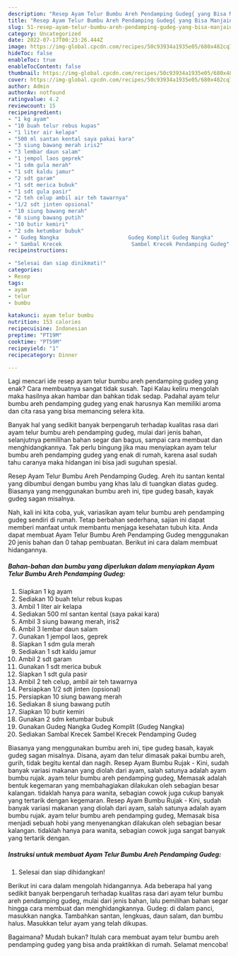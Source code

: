 ```yaml
---
description: "Resep Ayam Telur Bumbu Areh Pendamping Gudeg{ yang Bisa Manjain Lidah,  Menu Buat lebaran"
title: "Resep Ayam Telur Bumbu Areh Pendamping Gudeg{ yang Bisa Manjain Lidah,  Menu Buat lebaran"
slug: 51-resep-ayam-telur-bumbu-areh-pendamping-gudeg-yang-bisa-manjain-lidah-menu-buat-lebaran
category: Uncategorized
date: 2022-07-17T00:23:26.444Z
image: https://img-global.cpcdn.com/recipes/50c93934a1935e05/680x482cq70/ayam-telur-bumbu-areh-pendamping-gudeg-foto-resep-utama.jpg
hideToc: false
enableToc: true
enableTocContent: false
thumbnail: https://img-global.cpcdn.com/recipes/50c93934a1935e05/680x482cq70/ayam-telur-bumbu-areh-pendamping-gudeg-foto-resep-utama.jpg
cover: https://img-global.cpcdn.com/recipes/50c93934a1935e05/680x482cq70/ayam-telur-bumbu-areh-pendamping-gudeg-foto-resep-utama.jpg
author: Admin
authorAv: notfound
ratingvalue: 4.2
reviewcount: 15
recipeingredient:
- "1 kg ayam"
- "10 buah telur rebus kupas"
- "1 liter air kelapa"
- "500 ml santan kental saya pakai kara"
- "3 siung bawang merah iris2"
- "3 lembar daun salam"
- "1 jempol laos geprek"
- "1 sdm gula merah"
- "1 sdt kaldu jamur"
- "2 sdt garam"
- "1 sdt merica bubuk"
- "1 sdt gula pasir"
- "2 teh celup ambil air teh tawarnya"
- "1/2 sdt jinten opsional"
- "10 siung bawang merah"
- "8 siung bawang putih"
- "10 butir kemiri"
- "2 sdm ketumbar bubuk"
- " Gudeg Nangka                      Gudeg Komplit Gudeg Nangka"
- " Sambal Krecek                      Sambel Krecek Pendamping Gudeg"
recipeinstructions:

- "Selesai dan siap dinikmati!"
categories:
- Resep
tags:
- ayam
- telur
- bumbu

katakunci: ayam telur bumbu 
nutrition: 153 calories
recipecuisine: Indonesian
preptime: "PT19M"
cooktime: "PT59M"
recipeyield: "1"
recipecategory: Dinner

---
```



Lagi mencari ide resep ayam telur bumbu areh pendamping gudeg yang enak? Cara membuatnya sangat tidak susah. Tapi Kalau keliru mengolah maka hasilnya akan hambar dan bahkan tidak sedap. Padahal ayam telur bumbu areh pendamping gudeg yang enak harusnya Kan memiliki aroma dan cita rasa yang bisa memancing selera kita.


Banyak hal yang sedikit banyak berpengaruh terhadap kualitas rasa dari ayam telur bumbu areh pendamping gudeg, mulai dari jenis bahan, selanjutnya pemilihan bahan segar dan bagus, sampai cara membuat dan menghidangkannya. Tak perlu bingung jika mau menyiapkan ayam telur bumbu areh pendamping gudeg yang enak di rumah, karena asal sudah tahu caranya maka hidangan ini bisa jadi suguhan spesial.

Resep Ayam Telur Bumbu Areh Pendamping Gudeg. Areh itu santan kental yang dibumbui dengan bumbu yang khas lalu di tuangkan diatas gudeg. Biasanya yang menggunakan bumbu areh ini, tipe gudeg basah, kayak gudeg sagan misalnya.


Nah, kali ini kita coba, yuk, variasikan ayam telur bumbu areh pendamping gudeg sendiri di rumah. Tetap berbahan sederhana, sajian ini dapat memberi manfaat untuk membantu menjaga kesehatan tubuh kita. Anda dapat membuat Ayam Telur Bumbu Areh Pendamping Gudeg menggunakan 20 jenis bahan dan 0 tahap pembuatan. Berikut ini cara dalam membuat hidangannya.

<!--inarticleads1-->

##### Bahan-bahan dan bumbu yang diperlukan dalam menyiapkan Ayam Telur Bumbu Areh Pendamping Gudeg:

1. Siapkan 1 kg ayam
1. Sediakan 10 buah telur rebus kupas
1. Ambil 1 liter air kelapa
1. Sediakan 500 ml santan kental (saya pakai kara)
1. Ambil 3 siung bawang merah, iris2
1. Ambil 3 lembar daun salam
1. Gunakan 1 jempol laos, geprek
1. Siapkan 1 sdm gula merah
1. Sediakan 1 sdt kaldu jamur
1. Ambil 2 sdt garam
1. Gunakan 1 sdt merica bubuk
1. Siapkan 1 sdt gula pasir
1. Ambil 2 teh celup, ambil air teh tawarnya
1. Persiapkan 1/2 sdt jinten (opsional)
1. Persiapkan 10 siung bawang merah
1. Sediakan 8 siung bawang putih
1. Siapkan 10 butir kemiri
1. Gunakan 2 sdm ketumbar bubuk
1. Gunakan  Gudeg Nangka                      Gudeg Komplit (Gudeg Nangka)
1. Sediakan  Sambal Krecek                      Sambel Krecek Pendamping Gudeg


Biasanya yang menggunakan bumbu areh ini, tipe gudeg basah, kayak gudeg sagan misalnya. Disana, ayam dan telur dimasak pakai bumbu areh, gurih, tidak begitu kental dan nagih. Resep Ayam Bumbu Rujak - Kini, sudah banyak variasi makanan yang diolah dari ayam, salah satunya adalah ayam bumbu rujak. ayam telur bumbu areh pendamping gudeg, Memasak adalah bentuk kegemaran yang membahagiakan dilakukan oleh sebagian besar kalangan. tidaklah hanya para wanita, sebagian cowok juga cukup banyak yang tertarik dengan kegemaran. Resep Ayam Bumbu Rujak - Kini, sudah banyak variasi makanan yang diolah dari ayam, salah satunya adalah ayam bumbu rujak. ayam telur bumbu areh pendamping gudeg, Memasak bisa menjadi sebuah hobi yang menyenangkan dilakukan oleh sebagian besar kalangan. tidaklah hanya para wanita, sebagian cowok juga sangat banyak yang tertarik dengan. 

<!--inarticleads2-->

##### Instruksi untuk membuat Ayam Telur Bumbu Areh Pendamping Gudeg:


1. Selesai dan siap dihidangkan!

Berikut ini cara dalam mengolah hidangannya. Ada beberapa hal yang sedikit banyak berpengaruh terhadap kualitas rasa dari ayam telur bumbu areh pendamping gudeg, mulai dari jenis bahan, lalu pemilihan bahan segar hingga cara membuat dan menghidangkannya. Gudeg: di dalam panci, masukkan nangka. Tambahkan santan, lengkuas, daun salam, dan bumbu halus. Masukkan telur ayam yang telah dikupas. 

Bagaimana? Mudah bukan? Itulah cara membuat ayam telur bumbu areh pendamping gudeg yang bisa anda praktikkan di rumah. Selamat mencoba!
